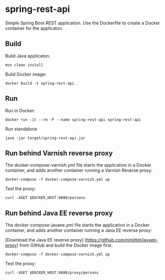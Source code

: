 spring-rest-api
==============

Simple Spring Boot REST application. Use the Dockerfile to create a Docker container for the applicaton.

Build
-----

Build Java applicaton:

    mvn clean install

Build Docker image: 

    docker build -t spring-rest-api .

Run
---

Run in Docker:

    docker run -it --rm -P --name spring-rest-api spring-rest-api

Run standalone
    
    java -jar target/spring-rest-api.jar

Run behind Varnish reverse proxy
--------------------------------

The docker-compose-varnish.yml file starts the application in a Docker container, and adds another container running a Varnish Reverse proxy:

    docker-compose -f docker-compose-varnish.yml up

Test the proxy:

    curl -XGET $DOCKER_HOST:8080/persons

Run behind Java EE reverse proxy
--------------------------------

The docker-compose-javaee.yml file starts the application in a Docker container, and adds another container running a Java EE reverse proxy:

[Download the Java EE reverse proxy] (https://github.com/njmittet/javaee-proxy) from GitHub and build the Docker image first.

    docker-compose -f docker-compose-varnish.yml up

Test the proxy:

    curl -XGET $DOCKER_HOST:8080/proxy/persons

